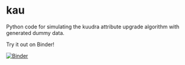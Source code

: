 # kau
Python code for simulating the kuudra attribute upgrade algorithm with generated dummy data.

Try it out on Binder! 

[![Binder](https://mybinder.org/badge_logo.svg)](https://mybinder.org/v2/gist/vernonwu/d8ceb142e4e155f929a1bcaf4f0d448d/master?filepath=kau-algorithm.ipynb)